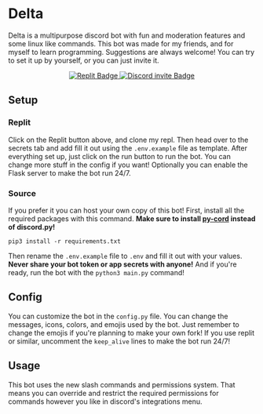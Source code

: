 # Delta
Delta is a multipurpose discord bot with fun and moderation features and some linux like commands. This bot was made for my friends, and for myself to learn programming.
Suggestions are always welcome! You can try to set it up by yourself, or you can just invite it.

<div id="badges", align="center">
  <a href="https://replit.com/@Tibor309/Delta">
    <img src="https://img.shields.io/badge/Replit-F26207.svg?style=for-the-badge&logo=Replit&logoColor=white" alt="Replit Badge"/>
  </a>
  <a href="https://discord.com/api/oauth2/authorize?client_id=475223111323746305&permissions=8&scope=bot%20applications.commands">
    <img src="https://img.shields.io/badge/Discord-5662f6?style=for-the-badge&logo=discord&logoColor=white" alt="Discord invite Badge"/>
  </a>
</div>

## Setup
### Replit
Click on the Replit button above, and clone my repl. Then head over to the secrets tab and add fill it out using the `.env.example` file as template.
After everything set up, just click on the run button to run the bot. You can change more stuff in the config if you want! Optionally you can enable the Flask server to make the bot run 24/7.

### Source
If you prefer it you can host your own copy of this bot! First, install all the required packages with this command. **Make sure to install [py-cord][py-cord] instead of discord.py!**
```
pip3 install -r requirements.txt
```
Then rename the `.env.example` file to `.env` and fill it out with your values. **Never share your bot token or app secrets with anyone!**
And if you're ready, run the bot with the `python3 main.py` command!

## Config
You can customize the bot in the `config.py` file. You can change the messages, icons, colors, and emojis used by the bot. Just remember to change the emojis if you're planning to make your own fork! If you use replit or similar, uncomment the `keep_alive` lines to make the bot run 24/7!

## Usage
This bot uses the new slash commands and permissions system. That means you can override and restrict the required permissions for commands however you like in discord's integrations menu.

[py-cord]: https://github.com/Pycord-Development/pycord/